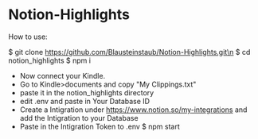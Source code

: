 # Notion-Highlights
How to use:

$ git clone https://github.com/Blausteinstaub/Notion-Highlights.git\n
$ cd notion_highlights
$ npm i
- Now connect your Kindle.
- Go to Kindle>documents and copy "My Clippings.txt"
- paste it in the notion_highlights directory
- edit .env and paste in Your Database ID
- Create a Intigration under https://www.notion.so/my-integrations and add the Intigration to your Database
- Paste in the Intigration Token to .env
$ npm start
